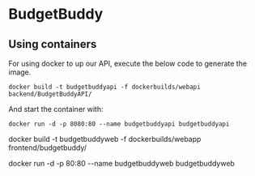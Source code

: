 # BudgetBuddy

## Using containers
For using docker to up our API, execute the below code to generate the image.
```
docker build -t budgetbuddyapi -f dockerbuilds/webapi backend/BudgetBuddyAPI/
```

And start the container with:
```
docker run -d -p 8080:80 --name budgetbuddyapi budgetbuddyapi
```

docker build -t budgetbuddyweb -f dockerbuilds/webapp frontend/budgetbuddy/

docker run -d -p 80:80 --name budgetbuddyweb budgetbuddyweb